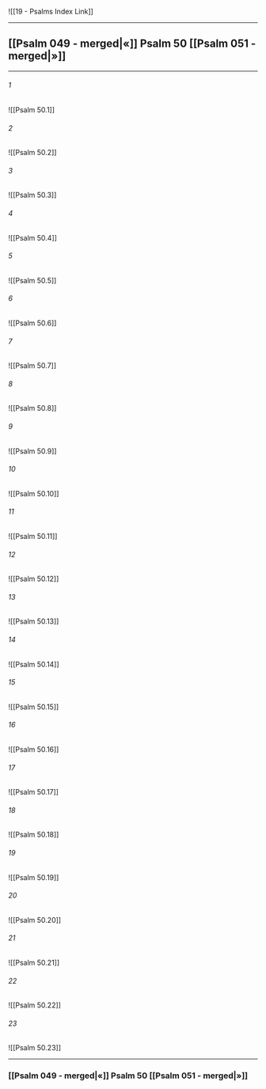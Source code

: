 ![[19 - Psalms Index Link]]

---
##  [[Psalm 049 - merged|«]] Psalm 50 [[Psalm 051 - merged|»]]

---

###### 1
![[Psalm 50.1]] 

###### 2
![[Psalm 50.2]] 

###### 3
![[Psalm 50.3]] 

###### 4
![[Psalm 50.4]]

###### 5 
![[Psalm 50.5]] 

###### 6
![[Psalm 50.6]] 

###### 7
![[Psalm 50.7]] 

###### 8
![[Psalm 50.8]] 

###### 9
![[Psalm 50.9]] 

###### 10
![[Psalm 50.10]] 

###### 11
![[Psalm 50.11]] 

###### 12
![[Psalm 50.12]]

###### 13
![[Psalm 50.13]] 

###### 14
![[Psalm 50.14]] 

###### 15
![[Psalm 50.15]]

###### 16
![[Psalm 50.16]] 

###### 17
![[Psalm 50.17]]

###### 18
![[Psalm 50.18]] 

###### 19
![[Psalm 50.19]] 

###### 20
![[Psalm 50.20]]

###### 21
![[Psalm 50.21]] 

###### 22
![[Psalm 50.22]] 

###### 23
![[Psalm 50.23]]


---
###  [[Psalm 049 - merged|«]] Psalm 50 [[Psalm 051 - merged|»]]